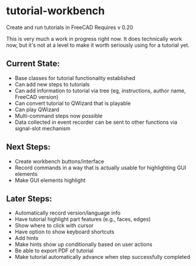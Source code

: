 # tutorial-workbench
Create and run tutorials in FreeCAD
Requires v 0.20

This is very much a work in progress right now. It does technically work now, but it's not at a level to make it worth seriously using for a tutorial yet.  

## Current State:
* Base classes for tutorial functionality established
* Can add new steps to tutorials
* Can add information to tutorial via tree (eg, instructions, author name, FreeCAD version)
* Can convert tutorial to QWizard that is playable
* Can play QWizard
* Multi-command steps now possible
* Data collected in event recorder can be sent to other functions via signal-slot mechanism
## Next Steps:
* Create workbench buttons/interface
* Record commands in a way that is actually usable for highlighting GUI elements
* Make GUI elements highlight
## Later Steps:
* Automatically record version/language info
* Have tutorial highlight part features (e.g., faces, edges)
* Show where to click with cursor
* Have option to show keyboard shortcuts
* Add hints
* Make hints show up conditionally based on user actions
* Be able to export PDF of tutorial
* Make tutorial automatically advance when step successfully completed

